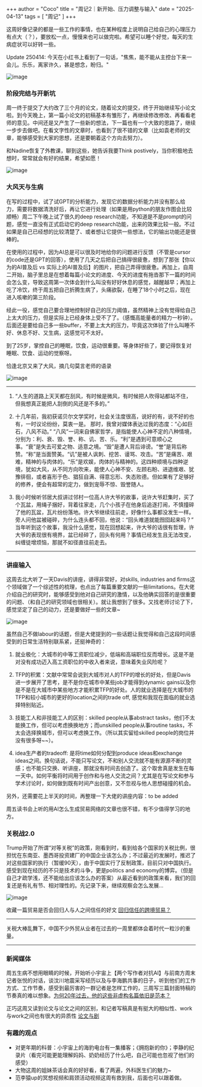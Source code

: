 +++
author = "Coco"
title = "周记2｜新开始、压力调整与输入"
date = "2025-04-13"
tags = [
    "周记"
]
+++

这周好像记录的都是一些工作的事情，也在某种程度上说明自己给自己的心理压力有点大（？），要放松一点，慢慢来也可以做完啦。希望可以睡个好觉，每天的生病症状可以好转一些。

Update 250414: 今天在小红书上看到了一句话，"焦焦，能不能从主控台下来一会儿。乐乐，离家许久，甚是想念，盼归。"

![image](/images/250413/6.png)

### 阶段完结与开新坑

周一终于提交了大约改了三个月的论文，随着论文的提交，终于开始继续写小论文啦。到今天晚上，第一篇小论文的初稿基本有雏形了，再继续修改修改、再看看老师的意见。中间还是又产生了一些新的想法，下一篇也有一个大致的思路了，继续一步步去做吧。在看文字性的文章时，也看到了很不错的文章（比如袁老师的文章，能够感受到大家的思想，还是要朝着这个方向去努力）。

和Nadine恢复了外教课，聊到这些，她告诉我要Think postively，当你积极地去想时，常常就会有好的结果，希望如愿！

![image](/images/250413/2.jpg)

### 大风天与生病

在写的过程中，试了试GPT的分析能力，发现它的数据分析能力并没有那么给力，需要将数据清洗好后，再让它进行处理（如果是用python的朋友作图会比较顺畅）周二下午晚上试了很久的deep research功能，不知道是不是prompt的问题，感觉一直没有正式启动它的deep research功能，出来的效果比较一般。不过如果是自己已经想的比较清楚了、或者想让它提供一些想法，它的输出功能还是很棒的。

在使用的过程中，因为AI总是可以很及时地给你的问题进行反馈（不管是cursor的code还是GPT的回答），使用了几天之后把自己搞得很疲惫，想到了那张【你以为的AI普及后 vs 实际上的AI普及后】的图片，把自己弄得很疲惫。再加上，自周二开始，脑子里总是在想着每篇小论文的进度、今天的进度有拖沓那下一篇的时间会怎么变，导致这周第一次体会到什么叫没有好好休息的感觉，越醒越早；再加上吃了冷饮，终于周五把自己折腾生病了，头痛欲裂，在睡了18个小时之后，现在进入咳嗽的第三阶段。

经此一役，感觉自己要合理地控制好自己的压力阈值，虽然精神上没有觉得给自己上太大的压力，但是实际上已经身体上受不了了。（感慨高能量者的精力一秒钟）。后面还是要给自己多一些buffer，不要上太大的压力，毕竟这次体验了什么叫睡不好、休息不好、又生病，这感觉可不太好。

到了25岁，掌控自己的睡眠，饮食，运动很重要。等身体好些了，要记得恢复对睡眠、饮食、运动的觉察呀。

恰逢北京又来了大风，摘几句莫言老师的语录

![image](/images/250413/1.png)

---

1. “人生的道路上天天都在刮风，有时候是微风，有时候把人吹得站都站不住，但我想真正能把人刮倒的风还是不多的。”

2. 十几年前，我初获诺贝尔文学奖时，社会关注度很高，说好的有，说不好的也有，一时议论纷纷，莫衷一是。
那时，我曾对媒体表达过我的态度：“心如巨石，八风不动。” “八风”一词来自佛家哲学，是指能使人心神不定的八种情境，分别为：利、衰、毁、誉、称、讥、苦、乐。“利”是遇到可意顺心之事。“衰”是失去可爱之物、适意之境。“毁”是遭人背后诽谤。“誉”是背后称赞。“称”是当面赞美。“讥”是被人讽刺、挖苦、谩骂、攻击。“苦”是痛苦、艰难，精神的与肉体的。“乐”是欢娱，肉体的与精神的。这四种顺境与四种逆境，犹如大风，从不同方向吹来，能使人心神不安、左顾右盼、进退维艰、犹豫徘徊，或者喜形于色、猖狂自满、得意忘形、失态败德。但如果有了足够好的修养，便会有超常的定力，做到宠辱不惊、毁誉随人。

3. 我小时候听邻居大叔讲过邻村一位高人许大爷的故事，说许大爷赶集时，买了个瓦盆，用绳子捆好，背着往家走，几个小孩子在他身后追逐打闹，不慎撞碎了他的瓦盆，瓦片纷纷落地。许大爷继续往前走，好像什么事都没发生一样。旁人问他盆被碰碎，为什么连头都不回，他说：“回头难道就能囫囵起来吗？” 当年听到这个故事，我没什么感觉，现在回想起来，许大爷的话很有哲理，许大爷的表现很有境界，盆已经碎了，回头有何用？事情已经发生且无法改变，纠缠徒增烦恼，那就不如径直往前走去。

---


### 讲座输入

这周去北大听了一天Davis的讲座，讲得非常好，对skills, industries and firms这个领域做了一个综述性的梳理，也点出了每篇重要文献的一些limitations。在大佬介绍自己的研究时，能够感受到他对自己研究的激情，以及他确实回答的是很重要的问题、（和自己的研究领域也很相关）。就让我想到了很多。又找老师讨论了下，感觉坚定了自己的动力，还是要做好一些的文章~

![image](/images/250413/3.jpg)

虽然自己不做labour的话题，但是大佬提到的一些话题让我觉得和自己这段时间感受到的日常生活特别联系紧，还挺神奇的：

1. 就业极化：大城市的中等工资职位减少，低端和高端职位反而增长。这是不是对没有成功迈入高工资职位的中收入者来说，意味着失业风险呢？

2. TFP的积累：文献中常常会说到大城市对人的TFP的增长的好处，但是Davis进一步展开了思考，是不是你在城市中某些job才能得到dynamic gains以及你是不是在大城市中某些地方才能积累TFP的好处。人的就业选择是在大城市的TFP和较小城市的更好的location之间的trade off, 感觉和我现在面临的就业选择特别贴近。

3. 技能工人和非技能工人的区别：skilled people从事abstract tasks，他们不太能换工作，但可以考虑换换地方；而unskilled people从事routine tasks，不太会选择换城市，但可以考虑换工作。（所以其实留给skilled people的岗位并没有很多呀~~）。

4. idea生产者的tradeoff: 是将time如何分配到produce ideas和exchange ideas之间。换句话说，不能只写论文，不和别人交流就不能有源源不断的灵感；也不能只交换、听讲座，那就没有时间去创造了。这个取舍真是发生在每一天中。如何平衡将时间用于创作和与他人交流之间？尤其是在写论文和参与学术讨论时，如何做到既有时间产出创意，又不忽视与他人思想碰撞的机会。

另外，还需要花上半天的时间，再整理一下大佬的讲座内容：to be added

周五读书会上听的用AI怎么生成贸易网络的文章也很不错，有不少值得学习的地方。

### 关税战2.0

Trump开始了所谓“对等关税”的政策，刚看到时，看到给各个国家的关税比例，很担忧在东南亚、墨西哥投资建厂的中国企业该怎么办；不过最近的发展时，推迟了对这些国家的执行（暂缓90天），由于中国实行了反制政策，目前只对中国执行。感受到现在经历的不只是技术的斗争，更是politics and economy的博弈。（但是自己才疏学浅，还不能给出应该怎么办的答案）从最近看到的政策来看，我们的回复还是有礼有节、相对理性的。先记录下来，继续观察会怎么发展...

![image](/images/250413/4.png)

收藏一篇贸易是否会回归人与人之间信任的好文 [回归信任的跨境贸易？](https://mp.weixin.qq.com/s/0b8rvZZTSK5xQoqSa2LI1A)

---

关税大棒乱舞下，中国不少外贸从业者在过去的一周里都体会着时代一粒沙的重量。

---

### 新闻媒体

周五生病不想用眼睛的时候，开始听小宇宙上【两个写作者对抗AI】与前南方周末记者张悦的对话，谈汶川地震采写经历以及与李海鹏共事的日子，听到他们的工作方式、工作节奏，感受到最厉害的一群记者是怎样工作的，三周写三篇封面特稿的节奏真的难以想象。[为何20年过去，他的这些非虚构名篇依旧是范本？](https://mp.weixin.qq.com/s/oaPL1sAoun5ArrwbczvO3w)

正巧这周又读到论文与论文之间的区别，和记者写稿真是有挺大的相似性、work与work之间也有很大的异质性 [论文与剧](https://mp.weixin.qq.com/s/xytSE5_up8bx9xdhvoMsQg)

### 有趣的观点

* 对更年期的科普：小宇宙上的海豹电台有一集播客；《拥抱新的你》；李静的纪录片（看完可能更能理解妈妈、奶奶经历了什么吧，自己可能也忽视了他们的感受）
* 大物这周的姐妹茶话会真的好好看，看了两遍，外科医生们的魅力~
* 范李猿up的冥想视频和肩颈活动视频这周有救到我，后面也可以跟着做。
